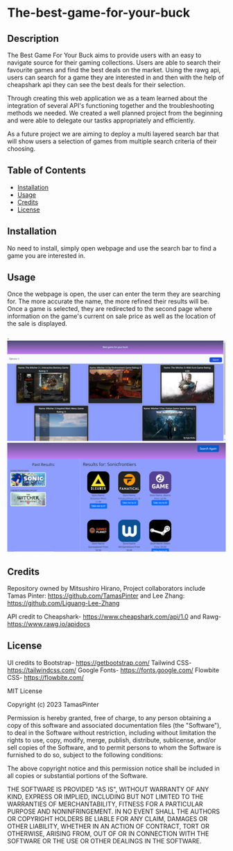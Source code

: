 # The-best-game-for-your-buck

## Description

The Best Game For Your Buck aims to provide users with an easy to navigate source for their gaming collections. Users are able to search their favourite games and find the best deals on the market. Using the rawg api, users can search for a game they are interested in and then with the help of cheapshark api they can see the best deals for their selection. 

Through creating this web application we as a team learned about the integration of several API's functioning together and the troubleshooting methods we needed. We created a well planned project from the beginning and were able to delegate our tastks appropriately and efficiently. 

As a future project we are aiming to deploy a multi layered search bar that will show users a selection of games from multiple search criteria of their choosing.

## Table of Contents

- [Installation](#installation)
- [Usage](#usage)
- [Credits](#credits)
- [License](#license)

## Installation

No need to install, simply open webpage and use the search bar to find a game you are interested in.

## Usage

Once the webpage is open, the user can enter the term they are searching for. The more accurate the name, the more refined their results will be. Once a game is selected, they are redirected to the second page where information on the game's current on sale price as well as the location of the sale is displayed.

.
    ![screenshot1](./assets/image/screenshot1.png)
    ![screenshot2](./assets/image/screenshot2.png)
    

## Credits

Repository owned by Mitsushiro Hirano, 
Project collaborators include Tamas Pinter: https://github.com/TamasPinter and Lee Zhang: https://github.com/Liguang-Lee-Zhang

API credit to 
Cheapshark- https://www.cheapshark.com/api/1.0 
and 
Rawg- https://www.rawg.io/apidocs
## License

UI credits to 
Bootstrap- https://getbootstrap.com/
Tailwind CSS- https://tailwindcss.com/
Google Fonts- https://fonts.google.com/
Flowbite CSS- https://flowbite.com/

MIT License

Copyright (c) 2023 TamasPinter

Permission is hereby granted, free of charge, to any person obtaining a copy
of this software and associated documentation files (the "Software"), to deal
in the Software without restriction, including without limitation the rights
to use, copy, modify, merge, publish, distribute, sublicense, and/or sell
copies of the Software, and to permit persons to whom the Software is
furnished to do so, subject to the following conditions:

The above copyright notice and this permission notice shall be included in all
copies or substantial portions of the Software.

THE SOFTWARE IS PROVIDED "AS IS", WITHOUT WARRANTY OF ANY KIND, EXPRESS OR
IMPLIED, INCLUDING BUT NOT LIMITED TO THE WARRANTIES OF MERCHANTABILITY,
FITNESS FOR A PARTICULAR PURPOSE AND NONINFRINGEMENT. IN NO EVENT SHALL THE
AUTHORS OR COPYRIGHT HOLDERS BE LIABLE FOR ANY CLAIM, DAMAGES OR OTHER
LIABILITY, WHETHER IN AN ACTION OF CONTRACT, TORT OR OTHERWISE, ARISING FROM,
OUT OF OR IN CONNECTION WITH THE SOFTWARE OR THE USE OR OTHER DEALINGS IN THE
SOFTWARE.
